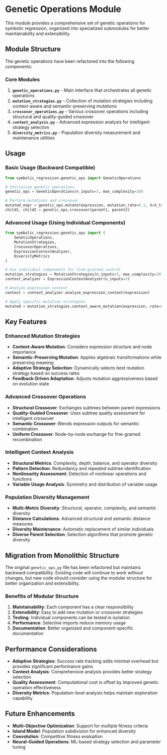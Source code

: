 # Genetic Operations Module

This module provides a comprehensive set of genetic operations for symbolic regression, organized into specialized submodules for better maintainability and extensibility.

## Module Structure

The genetic operations have been refactored into the following components:

### Core Modules

1. **`genetic_operations.py`** - Main interface that orchestrates all genetic operations
2. **`mutation_strategies.py`** - Collection of mutation strategies including context-aware and semantic-preserving mutations
3. **`crossover_operations.py`** - Various crossover operations including structural and quality-guided crossover
4. **`context_analysis.py`** - Advanced expression analysis for intelligent strategy selection
5. **`diversity_metrics.py`** - Population diversity measurement and maintenance utilities

## Usage

### Basic Usage (Backward Compatible)

```python
from symbolic_regression.genetic_ops import GeneticOperations

# Initialize genetic operations
genetic_ops = GeneticOperations(n_inputs=3, max_complexity=20)

# Perform mutations and crossover
mutated_expr = genetic_ops.mutate(expression, mutation_rate=0.1, X=X_train, y=y_train)
child1, child2 = genetic_ops.crossover(parent1, parent2)
```

### Advanced Usage (Using Individual Components)

```python
from symbolic_regression.genetic_ops import (
    GeneticOperations,
    MutationStrategies,
    CrossoverOperations,
    ExpressionContextAnalyzer,
    DiversityMetrics
)

# Use individual components for fine-grained control
mutation_strategies = MutationStrategies(n_inputs=3, max_complexity=20)
context_analyzer = ExpressionContextAnalyzer(n_inputs=3)

# Analyze expression context
context = context_analyzer.analyze_expression_context(expression)

# Apply specific mutation strategies
mutated = mutation_strategies.context_aware_mutation(expression, rate=0.1, X=X_train, y=y_train)
```

## Key Features

### Enhanced Mutation Strategies

- **Context-Aware Mutation**: Considers expression structure and node importance
- **Semantic-Preserving Mutation**: Applies algebraic transformations while preserving meaning
- **Adaptive Strategy Selection**: Dynamically selects best mutation strategy based on success rates
- **Feedback-Driven Adaptation**: Adjusts mutation aggressiveness based on evolution state

### Advanced Crossover Operations

- **Structural Crossover**: Exchanges subtrees between parent expressions
- **Quality-Guided Crossover**: Uses subtree quality assessment for intelligent crossover
- **Semantic Crossover**: Blends expression outputs for semantic combination
- **Uniform Crossover**: Node-by-node exchange for fine-grained recombination

### Intelligent Context Analysis

- **Structural Metrics**: Complexity, depth, balance, and operator diversity
- **Pattern Detection**: Redundancy and repeated subtree identification
- **Nonlinearity Assessment**: Detection of nonlinear operations and functions
- **Variable Usage Analysis**: Symmetry and distribution of variable usage

### Population Diversity Management

- **Multi-Metric Diversity**: Structural, operator, complexity, and semantic diversity
- **Distance Calculations**: Advanced structural and semantic distance measures
- **Diversity Maintenance**: Automatic replacement of similar individuals
- **Diverse Parent Selection**: Selection algorithms that promote genetic diversity

## Migration from Monolithic Structure

The original `genetic_ops.py` file has been refactored but maintains backward compatibility. Existing code will continue to work without changes, but new code should consider using the modular structure for better organization and extensibility.

### Benefits of Modular Structure

1. **Maintainability**: Each component has a clear responsibility
2. **Extensibility**: Easy to add new mutation or crossover strategies
3. **Testing**: Individual components can be tested in isolation
4. **Performance**: Selective imports reduce memory usage
5. **Documentation**: Better organized and component-specific documentation

## Performance Considerations

- **Adaptive Strategies**: Success rate tracking adds minimal overhead but provides significant performance gains
- **Context Analysis**: Comprehensive analysis provides better strategy selection
- **Quality Assessment**: Computational cost is offset by improved genetic operation effectiveness
- **Diversity Metrics**: Population-level analysis helps maintain exploration capability

## Future Enhancements

- **Multi-Objective Optimization**: Support for multiple fitness criteria
- **Island Model**: Population subdivision for enhanced diversity
- **Coevolution**: Competitive fitness evaluation
- **Neural-Guided Operations**: ML-based strategy selection and parameter tuning
